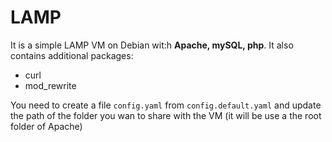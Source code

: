# LAMP

It is a simple LAMP VM on Debian wit:h **Apache, mySQL, php**.
It also contains additional packages:
- curl
- mod_rewrite

You need to create a file `config.yaml` from `config.default.yaml` and update the path of the folder you wan to share with the VM (it will be use a the root folder of Apache)
